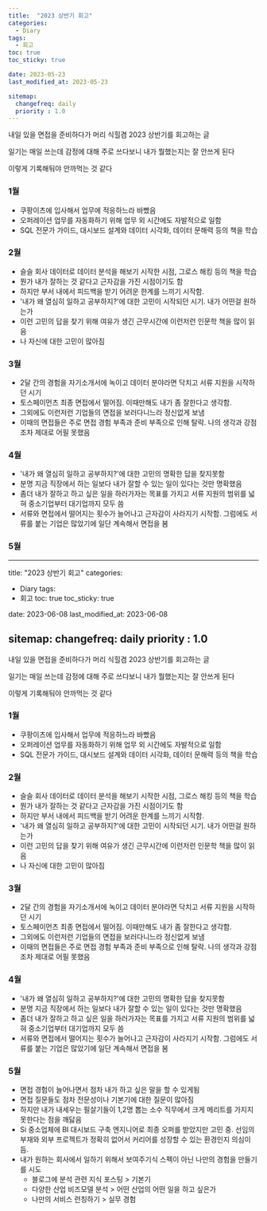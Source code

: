 ```yaml
---
title:  "2023 상반기 회고"
categories:
  - Diary
tags:
  - 회고
toc: true
toc_sticky: true

date: 2023-05-23
last_modified_at: 2023-05-23

sitemap:
  changefreq: daily
  priority : 1.0
---
```


내일 있을 면접을 준비하다가 머리 식힐겸 2023 상반기를 회고하는 글

일기는 매일 쓰는데 감정에 대해 주로 쓰다보니 내가 뭘했는지는 잘 안쓰게 된다

이렇게 기록해둬야 안까먹는 것 같다

### 1월

- 쿠팡이츠에 입사해서 업무에 적응하느라 바빴음
- 오퍼레이션 업무를 자동화하기 위해 업무 외 시간에도 자발적으로 일함
- SQL 전문가 가이드, 대시보드 설계와 데이터 시각화, 데이터 문해력 등의 책을 학습

### 2월

- 슬슬 회사 데이터로 데이터 분석을 해보기 시작한 시점, 그로스 해킹 등의 책을 학습
- 뭔가 내가 잘하는 것 같다고 근자감을 가진 시점이기도 함
- 하지만 부서 내에서 피드백을 받기 어려운 한계를 느끼기 시작함.
- '내가 왜 열심히 일하고 공부하지?'에 대한 고민이 시작되던 시기. 내가 어떤걸 원하는가
- 이런 고민의 답을 찾기 위해 여유가 생긴 근무시간에 이런저런 인문학 책을 많이 읽음
- 나 자신에 대한 고민이 많아짐

### 3월

- 2달 간의 경험을 자기소개서에 녹이고 데이터 분야라면 닥치고 서류 지원을 시작하던 시기
- 토스페이먼츠 최종 면접에서 떨어짐. 이때만해도 내가 좀 잘한다고 생각함.
- 그외에도 이런저런 기업들의 면접을 보러다니느라 정신없게 보냄
- 이때의 면접들은 주로 면접 경험 부족과 준비 부족으로 인해 탈락. 나의 생각과 강점조차 제대로 어필 못했음

### 4월

- '내가 왜 열심히 일하고 공부하지?'에 대한 고민의 명확한 답을 찾지못함
- 분명 지금 직장에서 하는 일보다 내가 잘할 수 있는 일이 있다는 것만 명확했음
- 좀더 내가 잘하고 하고 싶은 일을 하러가자는 목표를 가지고 서류 지원의 범위를 넓혀 중소기업부터 대기업까지 모두 씀
- 서류와 면접에서 떨어지는 횟수가 늘어나고 근자감이 사라지기 시작함. 그럼에도 서류를 붙는 기업은 많았기에 일단 계속해서 면접을 봄

### 5월
---
title:  "2023 상반기 회고"
categories:
  - Diary
tags:
  - 회고
toc: true
toc_sticky: true

date: 2023-06-08
last_modified_at: 2023-06-08

sitemap:
  changefreq: daily
  priority : 1.0
---

내일 있을 면접을 준비하다가 머리 식힐겸 2023 상반기를 회고하는 글

일기는 매일 쓰는데 감정에 대해 주로 쓰다보니 내가 뭘했는지는 잘 안쓰게 된다

이렇게 기록해둬야 안까먹는 것 같다

### 1월

- 쿠팡이츠에 입사해서 업무에 적응하느라 바빴음
- 오퍼레이션 업무를 자동화하기 위해 업무 외 시간에도 자발적으로 일함
- SQL 전문가 가이드, 대시보드 설계와 데이터 시각화, 데이터 문해력 등의 책을 학습

### 2월

- 슬슬 회사 데이터로 데이터 분석을 해보기 시작한 시점, 그로스 해킹 등의 책을 학습
- 뭔가 내가 잘하는 것 같다고 근자감을 가진 시점이기도 함
- 하지만 부서 내에서 피드백을 받기 어려운 한계를 느끼기 시작함.
- '내가 왜 열심히 일하고 공부하지?'에 대한 고민이 시작되던 시기. 내가 어떤걸 원하는가
- 이런 고민의 답을 찾기 위해 여유가 생긴 근무시간에 이런저런 인문학 책을 많이 읽음
- 나 자신에 대한 고민이 많아짐

### 3월

- 2달 간의 경험을 자기소개서에 녹이고 데이터 분야라면 닥치고 서류 지원을 시작하던 시기
- 토스페이먼츠 최종 면접에서 떨어짐. 이때만해도 내가 좀 잘한다고 생각함.
- 그외에도 이런저런 기업들의 면접을 보러다니느라 정신없게 보냄
- 이때의 면접들은 주로 면접 경험 부족과 준비 부족으로 인해 탈락. 나의 생각과 강점조차 제대로 어필 못했음

### 4월

- '내가 왜 열심히 일하고 공부하지?'에 대한 고민의 명확한 답을 찾지못함
- 분명 지금 직장에서 하는 일보다 내가 잘할 수 있는 일이 있다는 것만 명확했음
- 좀더 내가 잘하고 하고 싶은 일을 하러가자는 목표를 가지고 서류 지원의 범위를 넓혀 중소기업부터 대기업까지 모두 씀
- 서류와 면접에서 떨어지는 횟수가 늘어나고 근자감이 사라지기 시작함. 그럼에도 서류를 붙는 기업은 많았기에 일단 계속해서 면접을 봄

### 5월

- 면접 경험이 늘어나면서 점차 내가 하고 싶은 말을 할 수 있게됨
- 면접 질문들도 점차 전문성이나 기본기에 대한 질문이 많아짐
- 하지만 내가 내세우는 필살기들이 1,2명 뽑는 소수 직무에서 크게 메리트를 가지지 못한다는 점을 깨닳음
- Si 중소업체에 BI 대시보드 구축 엔지니어로 최종 오퍼를 받았지만 고민 중. 선임의 부재와 외부 프로젝트가 정확히 없어서 커리어를 성장할 수 있는 환경인지 의심이 듬.
- 내가 원하는 회사에서 일하기 위해서 보여주기식 스펙이 아닌 나만의 경험을 만들기를 시도
    - 블로그에 분석 관련 지식 포스팅 > 기본기
    - 다양한 산업 비즈모델 분석 > 어떤 산업의 어떤 일을 하고 싶은가
    - 나만의 서비스 런칭하기 > 실무 경험